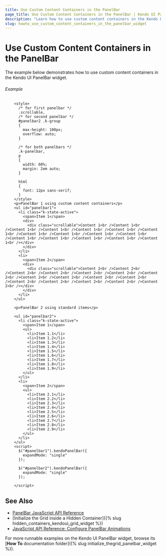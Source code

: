 ```yaml
---
title: Use Custom Content Containers in the PanelBar
page_title: Use Custom Content Containers in the PanelBar | Kendo UI PanelBar
description: "Learn how to use custom content containers in the Kendo UI PanelBar widget."
slug: howto_use_custom_content_containers_in_the_panelbar_widget
---
```


# Use Custom Content Containers in the PanelBar

The example below demonstrates how to use custom content containers in the Kendo UI PanelBar widget.

###### Example

```dojo
    <style>
      /* for first panelbar */
      .scrollable,
      /* for second panelbar */
      #panelbar2 .k-group
      {
        max-height: 100px;
        overflow: auto;
      }

      /* for both panelbars */
      .k-panelbar,
      p
      {
        width: 60%;
        margin: 2em auto;
      }

      html
      {
        font: 12px sans-serif;
      }
    </style>
    <p>PanelBar 1 using custom content containers</p>
    <ul id="panelbar1">
      <li class="k-state-active">
        <span>Item 1</span>
        <div>
          <div class="scrollable">Content 1<br />Content 1<br />Content 1<br />Content 1<br />Content 1<br />Content 1<br />Content 1<br />Content 1<br />Content 1<br />Content 1<br />Content 1<br />Content 1<br />Content 1<br />Content 1<br />Content 1<br />Content 1<br /></div>
        </div>
      </li>
      <li>
        <span>Item 2</span>
        <div>
          <div class="scrollable">Content 2<br />Content 2<br />Content 2<br />Content 2<br />Content 2<br />Content 2<br />Content 2<br />Content 2<br />Content 2<br />Content 2<br />Content 2<br />Content 2<br />Content 2<br />Content 2<br />Content 2<br />Content 2<br /></div>
        </div>
      </li>
    </ul>

    <p>PanelBar 2 using standard items</p>

    <ul id="panelbar2">
      <li class="k-state-active">
        <span>Item 1</span>
        <ul>
          <li>Item 1.1</li>
          <li>Item 1.2</li>
          <li>Item 1.3</li>
          <li>Item 1.4</li>
          <li>Item 1.5</li>
          <li>Item 1.6</li>
          <li>Item 1.7</li>
          <li>Item 1.8</li>
          <li>Item 1.9</li>
        </ul>
      </li>
      <li>
        <span>Item 2</span>
        <ul>
          <li>Item 2.1</li>
          <li>Item 2.2</li>
          <li>Item 2.3</li>
          <li>Item 2.4</li>
          <li>Item 2.5</li>
          <li>Item 2.6</li>
          <li>Item 2.7</li>
          <li>Item 2.8</li>
          <li>Item 2.9</li>
        </ul>
      </li>
    </ul>
    <script>
      $("#panelbar1").kendoPanelBar({
        expandMode: "single"
      });

      $("#panelbar2").kendoPanelBar({
        expandMode: "single"
      });

    </script>
```

## See Also

* [PanelBar JavaScript API Reference](/api/javascript/ui/panelbar)
* [Initialize the Grid inside a Hidden Container]({% slug hidden_containers_kendoui_grid_widget %})
* [JavaScript API Reference: Configure PanelBar Animations](/api/javascript/ui/panelbar/configuration/animation)

For more runnable examples on the Kendo UI PanelBar widget, browse its [**How To** documentation folder]({% slug initialize_thegrid_panelbar_widget %}).
